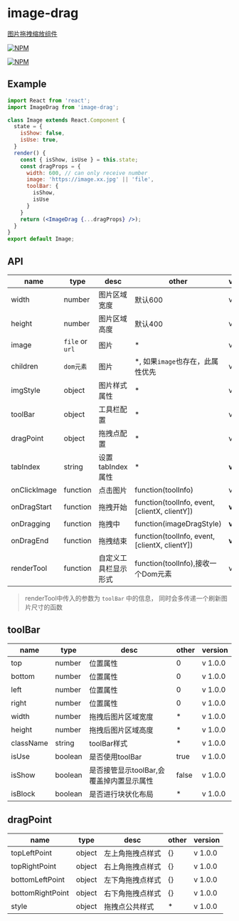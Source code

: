 # image-drag

[图片拖拽缩放组件](https://liuqing650.github.io/image-drag/preview/)

[![NPM](https://nodei.co/npm/image-drag.png)](https://nodei.co/npm/image-drag/)

[![NPM](https://nodei.co/npm-dl/image-drag.png?months=3)](https://nodei.co/npm/image-drag/)

## Example

```jsx
import React from 'react';
import ImageDrag from 'image-drag';

class Image extends React.Component {
  state = {
    isShow: false,
    isUse: true,
  }
  render() {
    const { isShow, isUse } = this.state;
    const dragProps = {
      width: 600, // can only receive number
      image: 'https://image.xx.jpg' || 'file',
      toolBar: {
        isShow,
        isUse
      }
    }
    return (<ImageDrag {...dragProps} />);
  }
}
export default Image;
```

## API

|name|type|desc|other|version|
|-|-|-|-|-|
|width|number|图片区域宽度|默认600|v 1.0.0|
|height|number|图片区域高度|默认400|v 1.0.0|
|image|`file` or `url`|图片|*|v 1.0.0|
|children|`dom元素`|图片|*, 如果`image`也存在，此属性优先|v 1.0.0|
|imgStyle|object|图片样式属性|*|v 1.0.0|
|toolBar|object|工具栏配置|*|v 1.0.0|
|dragPoint|object|拖拽点配置|*|v 1.0.0|
|tabIndex|string|设置 tabIndex 属性|*|**v 1.2.0**|
|onClickImage|function|点击图片|function(toolInfo)|v 1.0.0|
|onDragStart|function|拖拽开始|function(toolInfo, event, [clientX, clientY])|**v 1.1.0**|
|onDragging|function|拖拽中|function(imageDragStyle)|**v 1.1.0**|
|onDragEnd|function|拖拽结束|function(toolInfo, event, [clientX, clientY])|**v 1.1.0**|
|renderTool|function|自定义工具栏显示形式|function(toolInfo),接收一个Dom元素|v 1.0.0|

> renderTool中传入的参数为 `toolBar` 中的信息， 同时会多传递一个刷新图片尺寸的函数

## toolBar

|name|type|desc|other|version|
|-|-|-|-|-|
|top|number|位置属性|0|v 1.0.0|
|bottom|number|位置属性|0|v 1.0.0|
|left|number|位置属性|0|v 1.0.0|
|right|number|位置属性|0|v 1.0.0|
|width|number|拖拽后图片区域宽度|*|v 1.0.0|
|height|number|拖拽后图片区域高度|*|v 1.0.0|
|className|string|toolBar样式|*|v 1.0.0|
|isUse|boolean|是否使用toolBar|true|v 1.0.0|
|isShow|boolean|是否接管显示toolBar,会覆盖掉内置显示属性|false|v 1.0.0|
|isBlock|boolean|是否进行块状化布局|*|v 1.0.0|

## dragPoint

|name|type|desc|other|version|
|-|-|-|-|-|
|topLeftPoint|object|左上角拖拽点样式|{}|v 1.0.0|
|topRightPoint|object|右上角拖拽点样式|{}|v 1.0.0|
|bottomLeftPoint|object|左下角拖拽点样式|{}|v 1.0.0|
|bottomRightPoint|object|右下角拖拽点样式|{}|v 1.0.0|
|style|object|拖拽点公共样式|*|v 1.0.0|
